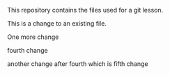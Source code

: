 This repository contains the files used for a git lesson.

This is a change to an existing file.

One more change

fourth change

another change after fourth which is fifth change